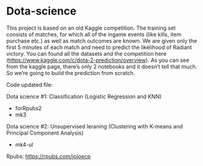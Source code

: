 # Dota-science

This project is based on an old Kaggle competition. The training set consists of matches, for which all of the ingame events (like kills, item purchase etc.) as well as match outcomes are known. We are given only the first 5 minutes of each match and need to predict the likelihood of Radiant victory. You can found all the datasets and the competition here (https://www.kaggle.com/c/dota-2-prediction/overview). As you can see from the kaggle page, there’s only 2 notebooks and it doesn’t tell that much. So we’re going to build the prediction from scratch.


Code updated file:

Dota science #1: Classification (Logistic Regression and KNN)
- forRpubs2
- mk3

Dota science #2: Unsupervised leraning (Clustering with K-means and Principal Component Analysis)
- mk4-ul

Rpubs: https://rpubs.com/jojoecp
